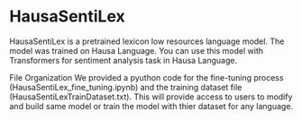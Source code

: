 # HausaSentiLex
HausaSentiLex is a pretrained lexicon low resources language model. The model was trained on Hausa Language. You can use this model with Transformers for sentiment analysis task in Hausa Language.

File Organization
We provided a pyuthon code for the fine-tuning process (HausaSentiLex_fine_tuning.ipynb) and the training dataset file (HausaSentiLexTrainDataset.txt). This will provide access to users to modify and build same model or train the model with thier dataset for any language.


